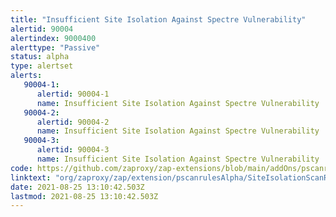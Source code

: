 ```yaml
---
title: "Insufficient Site Isolation Against Spectre Vulnerability"
alertid: 90004
alertindex: 9000400
alerttype: "Passive"
status: alpha
type: alertset
alerts:
   90004-1:
      alertid: 90004-1
      name: Insufficient Site Isolation Against Spectre Vulnerability
   90004-2:
      alertid: 90004-2
      name: Insufficient Site Isolation Against Spectre Vulnerability
   90004-3:
      alertid: 90004-3
      name: Insufficient Site Isolation Against Spectre Vulnerability
code: https://github.com/zaproxy/zap-extensions/blob/main/addOns/pscanrulesAlpha/src/main/java/org/zaproxy/zap/extension/pscanrulesAlpha/SiteIsolationScanRule.java
linktext: "org/zaproxy/zap/extension/pscanrulesAlpha/SiteIsolationScanRule.java"
date: 2021-08-25 13:10:42.503Z
lastmod: 2021-08-25 13:10:42.503Z
---
```

